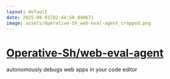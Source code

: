 ```yaml
---
layout: default
date: 2025-08-01T02:44:50.940671
image: assets/Operative-Sh_web-eval-agent_cropped.png
---
```


# [Operative-Sh/web-eval-agent](https://github.com/Operative-Sh/web-eval-agent)

autonomously debugs web apps in your code editor
